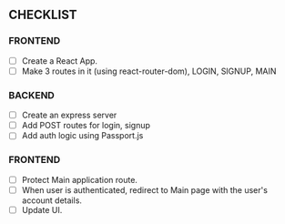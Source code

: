 ## CHECKLIST

### FRONTEND

- [ ] Create a React App.
- [ ] Make 3 routes in it (using react-router-dom), LOGIN, SIGNUP, MAIN

### BACKEND

- [ ] Create an express server
- [ ] Add POST routes for login, signup
- [ ] Add auth logic using Passport.js

### FRONTEND

- [ ] Protect Main application route.
- [ ] When user is authenticated, redirect to Main page with the user's account details.
- [ ] Update UI.